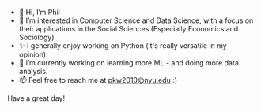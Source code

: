 - 👋 Hi, I’m Phil
- 👀 I’m interested in Computer Science and Data Science, with a focus on their applications in the Social Sciences (Especially Economics and Sociology)
- ✨ I generally enjoy working on Python (it's really versatile in my opinion).
- 🌱 I’m currently working on learning more ML - and doing more data analysis.
- 📫 Feel free to reach me at pkw2010@nyu.edu :)

Have a great day!

<!---
- 👍 I also use R and STATA for DS and know a bit of C++, JS and Java.
philwee/philwee is a ✨ special ✨ repository because its `README.md` (this file) appears on your GitHub profile.
You can click the Preview link to take a look at your changes.
--->
